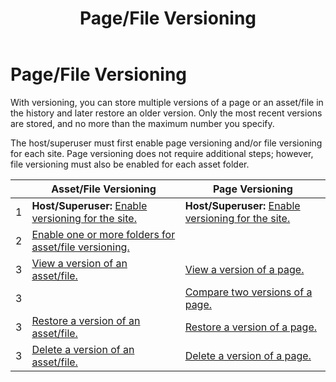 ﻿---
uid: page-file-versioning
locale: en
title: Page/File Versioning
dnnversion: 09.02.00
related-topics: update-site-info,assign-key-pages,add-metadata-to-pages,configure-messaging,access-web-config,configure-check-for-new-version,participate-in-improvement-program,configure-html-editor,administrators-extensions-overview,administrators-connectors-overview,administrators-search-overview,administrators-vocabularies-overview
---

# Page/File Versioning

With versioning, you can store multiple versions of a page or an asset/file in the history and later restore an older version. Only the most recent versions are stored, and no more than the maximum number you specify.

The host/superuser must first enable page versioning and/or file versioning for each site. Page versioning does not require additional steps; however, file versioning must also be enabled for each asset folder.

| |**Asset/File Versioning**|**Page Versioning**|
|---|---|---|
|1|**Host/Superuser:** [Enable versioning for the site.](xref:configure-page-file-versioning-for-site)|**Host/Superuser:** [Enable versioning for the site.](xref:configure-page-file-versioning-for-site)|
|2|[Enable one or more folders for asset/file versioning.](xref:configure-folder-file-versioning)| |
|3|[View a version of an asset/file.](xref:view-file-versions)|[View a version of a page.](xref:view-page-versions)|
|3| |[Compare two versions of a page.](xref:compare-page-versions)|
|3|[Restore a version of an asset/file.](xref:restore-file-version)|[Restore a version of a page.](xref:restore-page-version)|
|3|[Delete a version of an asset/file.](xref:delete-file-version)|[Delete a version of a page.](xref:delete-page-version)|
